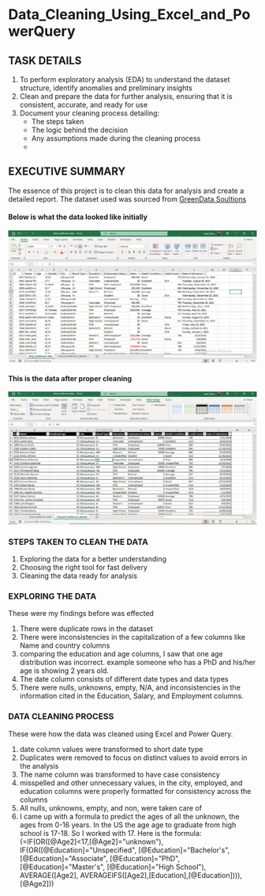 # Data_Cleaning_Using_Excel_and_PowerQuery

## TASK DETAILS
1. To perform exploratory analysis (EDA) to understand the dataset structure, identify anomalies and preliminary insights
2. Clean and prepare the data for further analysis, ensuring that it is consistent, accurate, and ready for use
3. Document your cleaning process detailing:
   - The steps taken
   - The logic behind the decision
   - Any assumptions made during the cleaning process
   - 
## EXECUTIVE SUMMARY
The essence of this project is to clean this data for analysis and create a detailed report. The dataset used was sourced from [GreenData Soultions](health_care_dirty_data)



#### Below is what the  data looked like initially

![image](Dirty_data.PNG)

#### This is the data after proper cleaning

![image](Cleaning_data.PNG)

### STEPS TAKEN TO CLEAN THE DATA
1. Exploring the data for a better understanding
2. Choosing the right tool for fast delivery
3. Cleaning the data ready for analysis


### EXPLORING THE DATA
These were my findings before was effected
1. There were duplicate rows in the dataset
2. There were inconsistencies in the capitalization of a few columns like Name and country columns
3. comparing the education and age columns, I saw that one age distribution was incorrect. example someone who has a PhD and his/her age is showing 2 years old.
4. The date column consists of different date types and data types
5. There were nulls, unknowns, empty, N/A, and inconsistencies in the information cited in the Education, Salary, and Employment columns.


### DATA CLEANING PROCESS
These were how the data was cleaned using Excel and Power Query.
1. date column values were transformed to short date type
2. Duplicates were removed to focus on distinct values to avoid errors in the analysis
3. The name column was transformed to have case consistency
4. misspelled and other unnecessary values, in the city, employed, and education columns were properly formatted for consistency across the columns
5. All nulls, unknowns, empty, and non, were taken care of
6. I came up with a formula to predict the ages of all the unknown, the ages from 0-16 years. In the US the age age to graduate from high school is 17-18. So I worked with 17.
   Here is the formula: (=IF(OR([@Age2]<17,[@Age2]="unknown"), IF(OR([@Education]="Unspecified", [@Education]="Bachelor's", [@Education]="Associate", [@Education]="PhD", [@Education]="Master's", [@Education]="High School"), AVERAGE([Age2], AVERAGEIFS([Age2],[Education],[@Education]))), [@Age2]))

